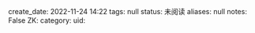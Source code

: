 create_date: 2022-11-24 14:22
tags: null
status: 未阅读 
aliases: null
notes: False
ZK: 
category: 
uid: 
